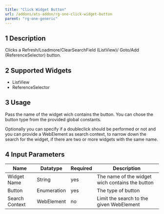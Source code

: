 ```yaml
---
title: "Click Widget Button"
url: /addons/ats-addon/rg-one-click-widget-button
parent: "rg-one-generic"
---
```


## 1 Description

Clicks a Refresh/Loadmore/ClearSearchField (ListView)/ Goto/Add (ReferenceSelector) button.

## 2 Supported Widgets

* ListView
* ReferenceSelector

## 3 Usage

Pass the name of the widget wich contains the button. You can chose the button type from the provided global constants.

Optionally you can specify if a doubleclick should be performed or not and you can provide a WebElement as search context, to narrow down the search for the widget, if there are two or more widgets with the same name.

## 4 Input Parameters

Name | Datatype | Required | Description
--- | --- | --- | ---
Widget Name | String | yes | The name of the widget wich contains the button
Button | Enumeration | yes | The type of button
Search Context | WebElement | no | Limit the search to the given WebElement
